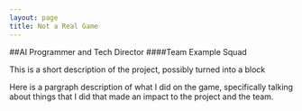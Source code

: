 ```yaml
---
layout: page
title: Not a Real Game
---
```


##AI Programmer and Tech Director
####Team Example Squad


This is a short description of the project, possibly turned into a block

Here is a pargraph description of what I did on the game, specifically talking about things that I did that made an impact to the project and the team.